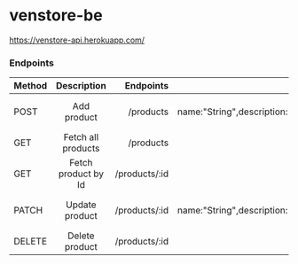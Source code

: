 # venstore-be

https://venstore-api.herokuapp.com/

### Endpoints
| Method      | Description    | Endpoints    | BODY |
| :------------- | :----------: | -----------: | -----------: | 
|  POST | Add product   | /products    |  { name:"String",description:"String",price:"Int",category:"String",color:"String", image:"File JPG/PNG" }   | 
| GET   | Fetch all products | /products | N/A    | 
|  GET | Fetch product by Id   | /products/:id | N/A    |
| PATCH  | Update product | /products/:id | { name:"String",description:"String",price:"Int",category:"String",color:"String", image:"File JPG/PNG" }    | 
| DELETE  | Delete product | /products/:id | N/A    | 
